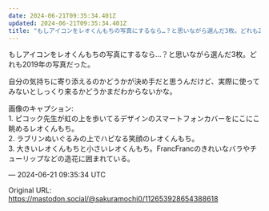 ```yaml
---
date: 2024-06-21T09:35:34.401Z
updated: 2024-06-21T09:35:34.401Z
title: "もしアイコンをレオくんもちの写真にするなら…？と思いながら選んだ3枚。どれも20[...]"
---
```


<p>もしアイコンをレオくんもちの写真にするなら…？と思いながら選んだ3枚。どれも2019年の写真だった。</p><p>自分の気持ちに寄り添えるのかどうかが決め手だと思うんだけど、実際に使ってみないとしっくり来るかどうかまだわからないかな。</p><p>画像のキャプション: <br />1. ピコック先生が虹の上を歩いてるデザインのスマートフォンカバーをにこにこ眺めるレオくんもち。<br />2. ラブリンぬいぐるみの上でハピなる笑顔のレオくんもち。<br />3. 大きいレオくんもちと小さいレオくんもち。FrancFrancのきれいなバラやチューリップなどの造花に囲まれている。</p>

&mdash; 2024-06-21 09:35:34 UTC

Original URL: https://mastodon.social/@sakuramochi0/112653928654388618
